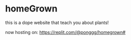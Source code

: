 # homeGrown

this is a dope website that teach you about plants!

now hosting on:
https://replit.com/@ponggg/homegrown#
